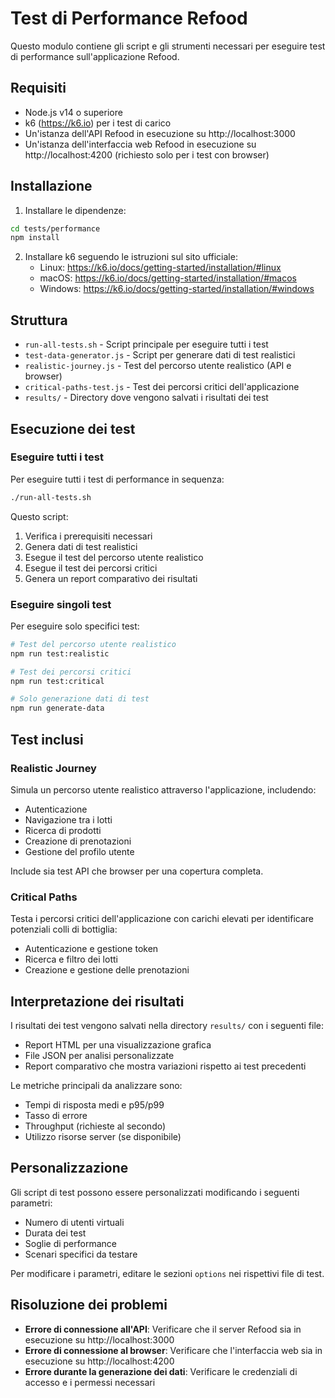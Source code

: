 # Test di Performance Refood

Questo modulo contiene gli script e gli strumenti necessari per eseguire test di performance sull'applicazione Refood.

## Requisiti

- Node.js v14 o superiore
- k6 (https://k6.io) per i test di carico
- Un'istanza dell'API Refood in esecuzione su http://localhost:3000
- Un'istanza dell'interfaccia web Refood in esecuzione su http://localhost:4200 (richiesto solo per i test con browser)

## Installazione

1. Installare le dipendenze:

```bash
cd tests/performance
npm install
```

2. Installare k6 seguendo le istruzioni sul sito ufficiale:
   - Linux: https://k6.io/docs/getting-started/installation/#linux
   - macOS: https://k6.io/docs/getting-started/installation/#macos
   - Windows: https://k6.io/docs/getting-started/installation/#windows

## Struttura

- `run-all-tests.sh` - Script principale per eseguire tutti i test
- `test-data-generator.js` - Script per generare dati di test realistici
- `realistic-journey.js` - Test del percorso utente realistico (API e browser)
- `critical-paths-test.js` - Test dei percorsi critici dell'applicazione
- `results/` - Directory dove vengono salvati i risultati dei test

## Esecuzione dei test

### Eseguire tutti i test

Per eseguire tutti i test di performance in sequenza:

```bash
./run-all-tests.sh
```

Questo script:
1. Verifica i prerequisiti necessari
2. Genera dati di test realistici
3. Esegue il test del percorso utente realistico
4. Esegue il test dei percorsi critici
5. Genera un report comparativo dei risultati

### Eseguire singoli test

Per eseguire solo specifici test:

```bash
# Test del percorso utente realistico
npm run test:realistic

# Test dei percorsi critici
npm run test:critical

# Solo generazione dati di test
npm run generate-data
```

## Test inclusi

### Realistic Journey

Simula un percorso utente realistico attraverso l'applicazione, includendo:
- Autenticazione
- Navigazione tra i lotti
- Ricerca di prodotti
- Creazione di prenotazioni
- Gestione del profilo utente

Include sia test API che browser per una copertura completa.

### Critical Paths

Testa i percorsi critici dell'applicazione con carichi elevati per identificare potenziali colli di bottiglia:
- Autenticazione e gestione token
- Ricerca e filtro dei lotti
- Creazione e gestione delle prenotazioni

## Interpretazione dei risultati

I risultati dei test vengono salvati nella directory `results/` con i seguenti file:
- Report HTML per una visualizzazione grafica
- File JSON per analisi personalizzate
- Report comparativo che mostra variazioni rispetto ai test precedenti

Le metriche principali da analizzare sono:
- Tempi di risposta medi e p95/p99
- Tasso di errore
- Throughput (richieste al secondo)
- Utilizzo risorse server (se disponibile)

## Personalizzazione

Gli script di test possono essere personalizzati modificando i seguenti parametri:
- Numero di utenti virtuali
- Durata dei test
- Soglie di performance
- Scenari specifici da testare

Per modificare i parametri, editare le sezioni `options` nei rispettivi file di test.

## Risoluzione dei problemi

- **Errore di connessione all'API**: Verificare che il server Refood sia in esecuzione su http://localhost:3000
- **Errore di connessione al browser**: Verificare che l'interfaccia web sia in esecuzione su http://localhost:4200
- **Errore durante la generazione dei dati**: Verificare le credenziali di accesso e i permessi necessari 